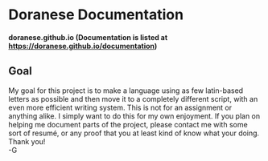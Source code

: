 # Doranese Documentation
#### doranese.github.io (Documentation is listed at https://doranese.github.io/documentation)
## Goal
My goal for this project is to make a language using as few latin-based letters as possible and then move it to a completely different script, with an even more efficient writing system. This is not for an assignment or anything alike. I simply want to do this for my own enjoyment. If you plan on helping me document parts of the project, please contact me with some sort of resumé, or any proof that you at least kind of know what your doing. Thank you!<br/>-G
